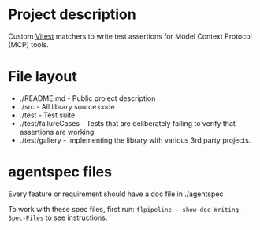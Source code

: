 
# Project description

Custom [Vitest](https://vitest.dev/) matchers to write test assertions for Model Context Protocol (MCP) tools.

# File layout

 - ./README.md - Public project description
 - ./src - All library source code
 - ./test - Test suite
 - ./test/failureCases - Tests that are deliberately failing to verify that assertions are working.
 - ./test/gallery - Implementing the library with various 3rd party projects.

# agentspec files

Every feature or requirement should have a doc file in ./agentspec

To work with these spec files, first run: `flpipeline --show-doc Writing-Spec-Files` to see instructions.
